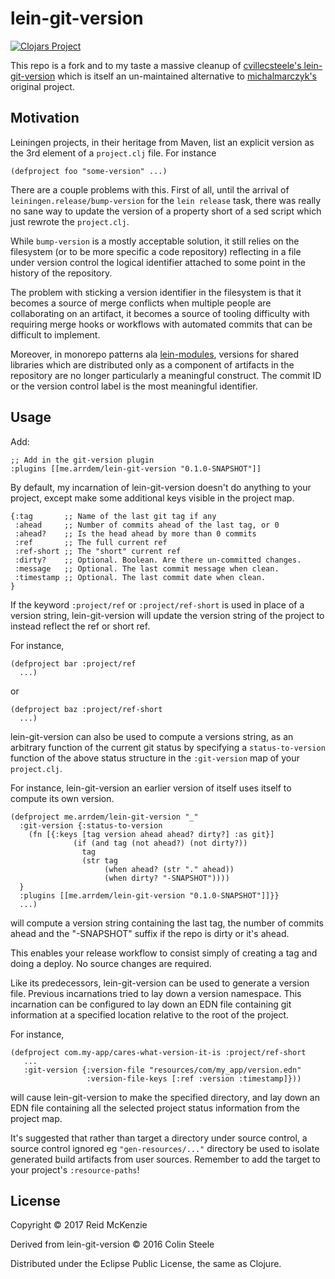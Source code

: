 # lein-git-version

[![Clojars Project](https://img.shields.io/clojars/v/me.arrdem/lein-git-version.svg)](https://clojars.org/me.arrdem/lein-git-version)

This repo is a fork and to my taste a massive cleanup of
[cvillecsteele's
lein-git-version](https://github.com/cvillecsteele/lein-git-version)
which is itself an un-maintained alternative to
[michalmarczyk's](https://github.com/michalmarczyk/lein-git-version)
original project.

## Motivation

Leiningen projects, in their heritage from Maven, list an explicit
version as the 3rd element of a `project.clj` file. For instance

    (defproject foo "some-version" ...)

There are a couple problems with this.  First of all, until the
arrival of `leiningen.release/bump-version` for the `lein release`
task, there was really no sane way to update the version of a property
short of a sed script which just rewrote the `project.clj`.

While `bump-version` is a mostly acceptable solution, it still relies
on the filesystem (or to be more specific a code repository)
reflecting in a file under version control the logical identifier
attached to some point in the history of the repository.

The problem with sticking a version identifier in the filesystem is
that it becomes a source of merge conflicts when multiple people are
collaborating on an artifact, it becomes a source of tooling
difficulty with requiring merge hooks or workflows with automated
commits that can be difficult to implement.

Moreover, in monorepo patterns ala
[lein-modules](https://github.com/jcrossley3/lein-modules), versions
for shared libraries which are distributed only as a component of
artifacts in the repository are no longer particularly a meaningful
construct. The commit ID or the version control label is the most
meaningful identifier.

## Usage

Add:

    ;; Add in the git-version plugin
    :plugins [[me.arrdem/lein-git-version "0.1.0-SNAPSHOT"]]

By default, my incarnation of lein-git-version doesn't do anything to
your project, except make some additional keys visible in the project
map.

    {:tag       ;; Name of the last git tag if any
     :ahead     ;; Number of commits ahead of the last tag, or 0
     :ahead?    ;; Is the head ahead by more than 0 commits
     :ref       ;; The full current ref
     :ref-short ;; The "short" current ref
     :dirty?    ;; Optional. Boolean. Are there un-committed changes.
     :message   ;; Optional. The last commit message when clean.
     :timestamp ;; Optional. The last commit date when clean.
    }

If the keyword `:project/ref` or `:project/ref-short` is used in place
of a version string, lein-git-version will update the version string
of the project to instead reflect the ref or short ref.

For instance,

    (defproject bar :project/ref
      ...)

or

    (defproject baz :project/ref-short
      ...)

lein-git-version can also be used to compute a versions string, as an
arbitrary function of the current git status by specifying a
`status-to-version` function of the above status structure in the
`:git-version` map of your `project.clj`.

For instance, lein-git-version an earlier version of itself uses
itself to compute its own version.

    (defproject me.arrdem/lein-git-version "_"
      :git-version {:status-to-version
        (fn [{:keys [tag version ahead ahead? dirty?] :as git}]
                  (if (and tag (not ahead?) (not dirty?))
                    tag
                    (str tag
                         (when ahead? (str "." ahead))
                         (when dirty? "-SNAPSHOT"))))
      }
      :plugins [[me.arrdem/lein-git-version "0.1.0-SNAPSHOT"]]}}
      ...)

will compute a version string containing the last tag, the number of
commits ahead and the "-SNAPSHOT" suffix if the repo is dirty or it's
ahead.

This enables your release workflow to consist simply of creating a tag
and doing a deploy. No source changes are required.

Like its predecessors, lein-git-version can be used to generate a
version file. Previous incarnations tried to lay down a version
namespace. This incarnation can be configured to lay down an EDN file
containing git information at a specified location relative to the
root of the project.

For instance,

    (defproject com.my-app/cares-what-version-it-is :project/ref-short
       ...
       :git-version {:version-file "resources/com/my_app/version.edn"
                     :version-file-keys [:ref :version :timestamp]}))

will cause lein-git-version to make the specified directory, and lay
down an EDN file containing all the selected project status
information from the project map.

It's suggested that rather than target a directory under source
control, a source control ignored eg `"gen-resources/..."` directory
be used to isolate generated build artifacts from user
sources. Remember to add the target to your project's `:resource-paths`!

## License

Copyright © 2017 Reid McKenzie

Derived from lein-git-version © 2016 Colin Steele

Distributed under the Eclipse Public License, the same as Clojure.
